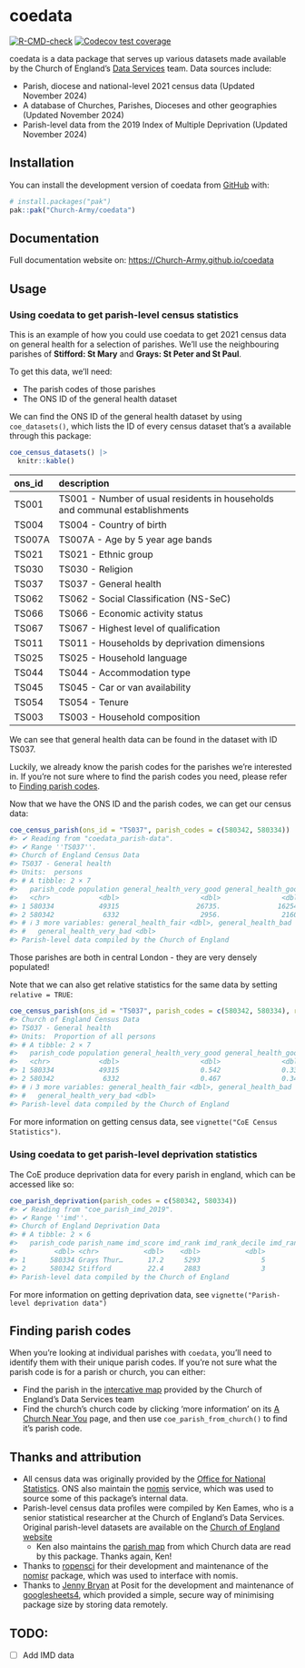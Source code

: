 
<!-- README.md is generated from README.Rmd. Please edit that file -->

# coedata

<!-- badges: start -->

[![R-CMD-check](https://github.com/Church-Army/coedata/actions/workflows/R-CMD-check.yaml/badge.svg)](https://github.com/Church-Army/coedata/actions/workflows/R-CMD-check.yaml)
[![Codecov test
coverage](https://codecov.io/gh/Church-Army/coedata/graph/badge.svg)](https://app.codecov.io/gh/Church-Army/coedata)
<!-- badges: end -->

coedata is a data package that serves up various datasets made available
by the Church of England’s [Data
Services](https://www.churchofengland.org/about/data-services) team.
Data sources include:

- Parish, diocese and national-level 2021 census data (Updated November
  2024)
- A database of Churches, Parishes, Dioceses and other geographies
  (Updated November 2024)
- Parish-level data from the 2019 Index of Multiple Deprivation (Updated
  November 2024)

## Installation

You can install the development version of coedata from
[GitHub](https://github.com/) with:

``` r
# install.packages("pak")
pak::pak("Church-Army/coedata")
```

## Documentation

Full documentation website on: <https://Church-Army.github.io/coedata>

## Usage

### Using coedata to get parish-level census statistics

This is an example of how you could use coedata to get 2021 census data
on general health for a selection of parishes. We’ll use the
neighbouring parishes of **Stifford: St Mary** and **Grays: St Peter and
St Paul**.

To get this data, we’ll need:

- The parish codes of those parishes
- The ONS ID of the general health dataset

We can find the ONS ID of the general health dataset by using
`coe_datasets()`, which lists the ID of every census dataset that’s a
available through this package:

``` r
coe_census_datasets() |> 
  knitr::kable()
```

| ons_id | description |
|:---|:---|
| TS001 | TS001 - Number of usual residents in households and communal establishments |
| TS004 | TS004 - Country of birth |
| TS007A | TS007A - Age by 5 year age bands |
| TS021 | TS021 - Ethnic group |
| TS030 | TS030 - Religion |
| TS037 | TS037 - General health |
| TS062 | TS062 - Social Classification (NS-SeC) |
| TS066 | TS066 - Economic activity status |
| TS067 | TS067 - Highest level of qualification |
| TS011 | TS011 - Households by deprivation dimensions |
| TS025 | TS025 - Household language |
| TS044 | TS044 - Accommodation type |
| TS045 | TS045 - Car or van availability |
| TS054 | TS054 - Tenure |
| TS003 | TS003 - Household composition |

We can see that general health data can be found in the dataset with ID
TS037.

Luckily, we already know the parish codes for the parishes we’re
interested in. If you’re not sure where to find the parish codes you
need, please refer to [Finding parish codes](#finding-parish-codes).

Now that we have the ONS ID and the parish codes, we can get our census
data:

``` r
coe_census_parish(ons_id = "TS037", parish_codes = c(580342, 580334))
#> ✔ Reading from "coedata_parish-data".
#> ✔ Range ''TS037''.
#> Church of England Census Data
#> TS037 - General health 
#> Units:  persons 
#> # A tibble: 2 × 7
#>   parish_code population general_health_very_good general_health_good
#>   <chr>            <dbl>                    <dbl>               <dbl>
#> 1 580334           49315                   26735.              16254.
#> 2 580342            6332                    2956.               2160.
#> # ℹ 3 more variables: general_health_fair <dbl>, general_health_bad <dbl>,
#> #   general_health_very_bad <dbl>
#> Parish-level data compiled by the Church of England
```

Those parishes are both in central London - they are very densely
populated!

Note that we can also get relative statistics for the same data by
setting `relative = TRUE`:

``` r
coe_census_parish(ons_id = "TS037", parish_codes = c(580342, 580334), relative = TRUE) 
#> Church of England Census Data
#> TS037 - General health 
#> Units:  Proportion of all persons 
#> # A tibble: 2 × 7
#>   parish_code population general_health_very_good general_health_good
#>   <chr>            <dbl>                    <dbl>               <dbl>
#> 1 580334           49315                    0.542               0.330
#> 2 580342            6332                    0.467               0.341
#> # ℹ 3 more variables: general_health_fair <dbl>, general_health_bad <dbl>,
#> #   general_health_very_bad <dbl>
#> Parish-level data compiled by the Church of England
```

For more information on getting census data, see
`vignette("CoE Census Statistics")`.

### Using coedata to get parish-level deprivation statistics

The CoE produce deprivation data for every parish in england, which can
be accessed like so:

``` r
coe_parish_deprivation(parish_codes = c(580342, 580334))
#> ✔ Reading from "coe_parish_imd_2019".
#> ✔ Range ''imd''.
#> Church of England Deprivation Data
#> # A tibble: 2 × 6
#>   parish_code parish_name imd_score imd_rank imd_rank_decile imd_rank_percentile
#>         <dbl> <chr>           <dbl>    <dbl>           <dbl>               <dbl>
#> 1      580334 Grays Thur…      17.2     5293               5                  44
#> 2      580342 Stifford         22.4     2883               3                  24
#> Parish-level data compiled by the Church of England
```

For more information on getting deprivation data, see
`vignette("Parish-level deprivation data")`

## Finding parish codes

When you’re looking at individual parishes with `coedata`, you’ll need
to identify them with their unique parish codes. If you’re not sure what
the parish code is for a parish or church, you can either:

- Find the parish in the [intercative
  map](https://www.arcgis.com/home/webmap/viewer.html?webmap=67bce0ed36dd4ee0af7a16bc079aa09a)
  provided by the Church of England’s Data Services team
- Find the church’s church code by clicking ‘more information’ on its [A
  Church Near You](https://www.achurchnearyou.com) page, and then use
  `coe_parish_from_church()` to find it’s parish code.

## Thanks and attribution

- All census data was originally provided by the [Office for National
  Statistics](https://www.ons.gov.uk/). ONS also maintain the
  [nomis](https://www.nomisweb.co.uk/) service, which was used to source
  some of this package’s internal data.
- Parish-level census data profiles were compiled by Ken Eames, who is a
  senior statistical researcher at the Church of England’s Data
  Services. Original parish-level datasets are available on the [Church
  of England
  website](https://www.churchofengland.org/about/data-services/resources-publications-and-data)
  - Ken also maintains the [parish
    map](https://www.arcgis.com/home/webmap/viewer.html?webmap=67bce0ed36dd4ee0af7a16bc079aa09a)
    from which Church data are read by this package. Thanks again, Ken!
- Thanks to [ropensci](https://github.com/ropensci) for their
  development and maintenance of the
  [nomisr](https://github.com/ropensci/nomisr) package, which was used
  to interface with nomis.
- Thanks to [Jenny Bryan](https://jennybryan.org/about/) at Posit for
  the development and maintenance of
  [googlesheets4](https://googlesheets4.tidyverse.org/), which provided
  a simple, secure way of minimising package size by storing data
  remotely.

## TODO:

- [ ] Add IMD data
